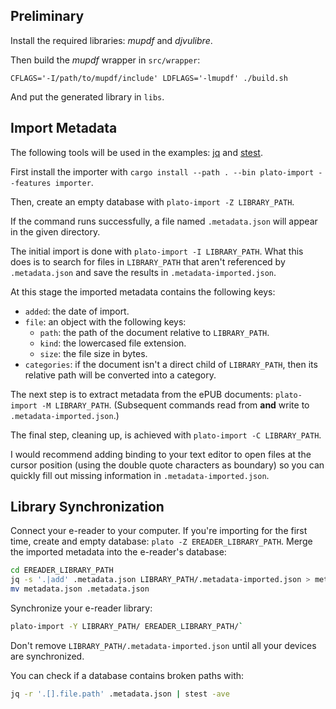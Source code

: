 ## Preliminary

Install the required libraries: *mupdf* and *djvulibre*.

Then build the *mupdf* wrapper in `src/wrapper`:

```
CFLAGS='-I/path/to/mupdf/include' LDFLAGS='-lmupdf' ./build.sh
```

And put the generated library in `libs`.

## Import Metadata

The following tools will be used in the examples: [jq](https://stedolan.github.io/jq/) and [stest](https://git.suckless.org/dmenu/tree/stest.c).

First install the importer with `cargo install --path . --bin plato-import --features importer`.

Then, create an empty database with `plato-import -Z LIBRARY_PATH`.

If the command runs successfully, a file named `.metadata.json` will appear in the given directory.

The initial import is done with `plato-import -I LIBRARY_PATH`. What this does is to search for files in `LIBRARY_PATH` that aren't referenced by `.metadata.json` and save the results in `.metadata-imported.json`.

At this stage the imported metadata contains the following keys:

- `added`: the date of import.
- `file`: an object with the following keys:
	- `path`: the path of the document relative to `LIBRARY_PATH`.
	- `kind`: the lowercased file extension.
	- `size`: the file size in bytes.
- `categories`: if the document isn't a direct child of `LIBRARY_PATH`, then its relative path will be converted into a category.

The next step is to extract metadata from the ePUB documents: `plato-import -M LIBRARY_PATH`. (Subsequent commands read from **and** write to `.metadata-imported.json`.)

The final step, cleaning up, is achieved with `plato-import -C LIBRARY_PATH`.

I would recommend adding binding to your text editor to open files at the cursor position (using the double quote characters as boundary) so you can quickly fill out missing information in `.metadata-imported.json`.

## Library Synchronization

Connect your e-reader to your computer. If you're importing for the first time, create and empty database: `plato -Z EREADER_LIBRARY_PATH`. Merge the imported metadata into the e-reader's database:
```sh
cd EREADER_LIBRARY_PATH
jq -s '.|add' .metadata.json LIBRARY_PATH/.metadata-imported.json > metadata.json
mv metadata.json .metadata.json
```

Synchronize your e-reader library:

```sh
plato-import -Y LIBRARY_PATH/ EREADER_LIBRARY_PATH/`
```

Don't remove `LIBRARY_PATH/.metadata-imported.json` until all your devices are synchronized.

You can check if a database contains broken paths with:

```sh
jq -r '.[].file.path' .metadata.json | stest -ave
```
